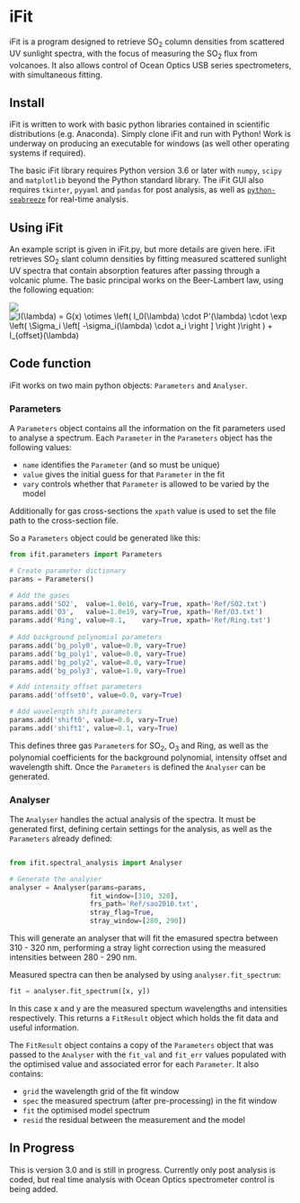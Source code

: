 # iFit

iFit is a program designed to retrieve SO<sub>2</sub> column densities from scattered UV sunlight spectra, with the focus of measuring the SO<sub>2</sub> flux from volcanoes. It also allows control of Ocean Optics USB series spectrometers, with simultaneous fitting.

## Install

iFit is written to work with basic python libraries contained in scientific distributions (e.g. Anaconda). Simply clone iFit and run with Python! Work is underway on producing an executable for windows (as well other operating systems if required).

The basic iFit library requires Python version 3.6 or later with `numpy`, `scipy` and `matplotlib` beyond the Python standard library. The iFit GUI also requires `tkinter`, `pyyaml` and `pandas` for post analysis, as well as [`python-seabreeze`](https://github.com/ap--/python-seabreeze) for real-time analysis.

## Using iFit
An example script is given in iFit.py, but more details are given here. iFit retrieves SO<sub>2</sub> slant column densities by fitting measured scattered sunlight UV spectra that contain absorption features after passing through a volcanic plume. The basic principal works on the Beer-Lambert law, using the following equation:

<img src="https://www.codecogs.com/eqnedit.php?latex=I(\lambda)&space;=&space;G(x)&space;\otimes&space;\left(&space;I_0(\lambda)&space;\cdot&space;P'(\lambda)&space;\cdot&space;\exp&space;\left(&space;\Sigma_i&space;\left[&space;-\sigma_i(\lambda)&space;\cdot&space;a_i&space;\right&space;]&space;\right&space;)\right&space;)&space;&plus;&space;I_{offset}(\lambda)" target="_blank"><img src="https://latex.codecogs.com/svg.latex?I(\lambda)&space;=&space;G(x)&space;\otimes&space;\left(&space;I_0(\lambda)&space;\cdot&space;P'(\lambda)&space;\cdot&space;\exp&space;\left(&space;\Sigma_i&space;\left[&space;-\sigma_i(\lambda)&space;\cdot&space;a_i&space;\right&space;]&space;\right&space;)\right&space;)&space;&plus;&space;I_{offset}(\lambda)" title="I(\lambda) = G(x) \otimes \left( I_0(\lambda) \cdot P'(\lambda) \cdot \exp \left( \Sigma_i \left[ -\sigma_i(\lambda) \cdot a_i \right ] \right )\right ) + I_{offset}(\lambda)" />

## Code function
iFit works on two main python objects: `Parameters` and `Analyser`.

### Parameters

A `Parameters` object contains all the information on the fit parameters used to analyse a spectrum. Each `Parameter` in the `Parameters` object has the following values:
- `name` identifies the `Parameter` (and so must be unique)
- `value` gives the initial guess for that `Parameter` in the fit
- `vary` controls whether that `Parameter` is allowed to be varied by the model

Additionally for gas cross-sections the `xpath` value is used to set the file path to the cross-section file.

So a `Parameters` object could be generated like this:

```python
from ifit.parameters import Parameters

# Create parameter dictionary
params = Parameters()

# Add the gases
params.add('SO2',  value=1.0e16, vary=True, xpath='Ref/SO2.txt')
params.add('O3',   value=1.0e19, vary=True, xpath='Ref/O3.txt')
params.add('Ring', value=0.1,    vary=True, xpath='Ref/Ring.txt')
    
# Add background polynomial parameters
params.add('bg_poly0', value=0.0, vary=True)
params.add('bg_poly1', value=0.0, vary=True)
params.add('bg_poly2', value=0.0, vary=True)
params.add('bg_poly3', value=1.0, vary=True)

# Add intensity offset parameters
params.add('offset0', value=0.0, vary=True)

# Add wavelength shift parameters
params.add('shift0', value=0.0, vary=True)
params.add('shift1', value=0.1, vary=True)
```

This defines three gas `Parameter`s for SO<sub>2</sub>, O<sub>3</sub> and Ring, as well as the polynomial coefficients for the background polynomial, intensity offset and wavelength shift. Once the `Parameters` is defined the `Analyser` can be generated.

### Analyser
The `Analyser` handles the actual analysis of the spectra. It must be generated first, defining certain settings for the analysis, as well as the `Parameters` already defined:

```python

from ifit.spectral_analysis import Analyser

# Generate the analyser
analyser = Analyser(params=params,
                    fit_window=[310, 320],
                    frs_path='Ref/sao2010.txt',
                    stray_flag=True,
                    stray_window=[280, 290])
```

This will generate an analyser that will fit the emasured spectra between 310 - 320 nm, performing a stray light correction using the measured intensities between 280 - 290 nm.

Measured spectra can then be analysed by using `analyser.fit_spectrum`:

```python
fit = analyser.fit_spectrum([x, y])
```

In this case x and y are the measured spectum wavelengths and intensities respectively. This returns a `FitResult` object which holds the fit data and useful information.

The `FitResult` object contains a copy of the `Parameters` object that was passed to the `Analyser` with the `fit_val` and `fit_err` values populated with the optimised value and associated error for each `Parameter`. It also contains:
- `grid` the wavelength grid of the fit window
- `spec` the measured spectrum (after pre-processing) in the fit window
- `fit` the optimised model spectrum
- `resid` the residual between the measurement and the model

## In Progress
This is version 3.0 and is still in progress. Currently only post analysis is coded, but real time analysis with Ocean Optics spectrometer control is being added.
